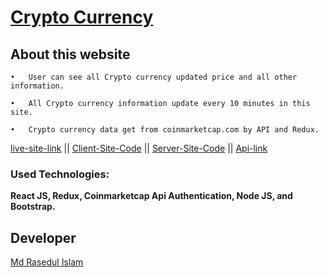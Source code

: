 # [Crypto Currency](https://cryptup-react-node-redux.web.app)
## About this website
    •	User can see all Crypto currency updated price and all other information.

    •	All Crypto currency information update every 10 minutes in this site.

    •	Crypto currency data get from coinmarketcap.com by API and Redux.
    
[live-site-link](https://cryptup-react-node-redux.web.app) || [Client-Site-Code](https://github.com/rased100/Cryptup-react-node-redux-client) || [Server-Site-Code](https://github.com/rased100/Cryptup-react-node-redux-server) || [Api-link](https://coinmarketcap.com/)

### Used Technologies: 
**React JS, Redux, Coinmarketcap Api Authentication, Node JS, and Bootstrap.**

## Developer
[Md Rasedul Islam](https://github.com/rased100/)
    
